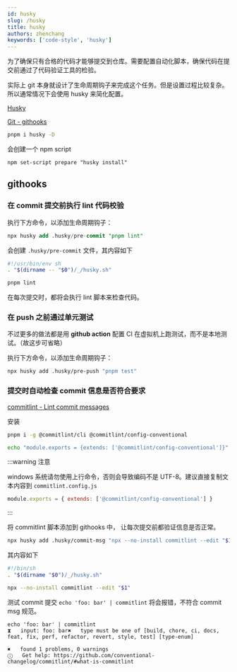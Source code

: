 ```yaml
---
id: husky
slug: /husky
title: husky
authors: zhenchang
keywords: ['code-style', 'husky']
---
```


为了确保只有合格的代码才能够提交到仓库。需要配置自动化脚本，确保代码在提交前通过了代码验证工具的检验。

实际上 git 本身就设计了生命周期钩子来完成这个任务。但是设置过程比较复杂。所以通常情况下会使用 husky 来简化配置。

[Husky](https://typicode.github.io/husky/#/)

[Git - githooks](https://git-scm.com/docs/githooks)

```bash
pnpm i husky -D
```

会创建一个 npm script

```
npm set-script prepare "husky install"
```

## githooks

### 在 commit 提交前执行 lint 代码校验

执行下方命令，以添加生命周期钩子：

```sql
npx husky add .husky/pre-commit "pnpm lint"
```

会创建 `.husky/pre-commit` 文件，其内容如下

```bash title='.husky/pre-commit'
#!/usr/bin/env sh
. "$(dirname -- "$0")/_/husky.sh"

pnpm lint
```

在每次提交时，都将会执行 lint 脚本来检查代码。

### 在 push 之前通过单元测试

不过更多的做法都是用 **github action** 配置 CI 在虚拟机上跑测试，而不是本地测试。（故这步可省略）

执行下方命令，以添加生命周期钩子：

```bash
npx husky add .husky/pre-push "pnpm test"
```

### 提交时自动检查 commit 信息是否符合要求

[commitlint - Lint commit messages](https://commitlint.js.org/#/?id=getting-started)

安装

```bash
pnpm i -g @commitlint/cli @commitlint/config-conventional
```

```bash
echo "module.exports = {extends: ['@commitlint/config-conventional']}" > commitlint.config.js
```

:::warning 注意

windows 系统请勿使用上行命令，否则会导致编码不是 UTF-8。建议直接复制文本内容到 `commitlint.config.js`

```javascript title='commitlint.config.js'
module.exports = { extends: ['@commitlint/config-conventional'] }
```

:::

将 commitlint 脚本添加到 githooks 中， 让每次提交前都验证信息是否正常。

```bash
npx husky add .husky/commit-msg "npx --no-install commitlint --edit "$1""
```

其内容如下

```bash title='.husky/commit-msg'
#!/bin/sh
. "$(dirname "$0")/_/husky.sh"

npx --no-install commitlint --edit "$1"
```

测试 commit 提交 `echo 'foo: bar' | commitlint` 将会报错，不符合 commit msg 规范。

```
echo 'foo: bar' | commitlint
⧗   input: foo: bar✖   type must be one of [build, chore, ci, docs, feat, fix, perf, refactor, revert, style, test] [type-enum]

✖   found 1 problems, 0 warnings
ⓘ   Get help: https://github.com/conventional-changelog/commitlint/#what-is-commitlint
```
